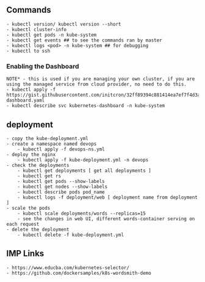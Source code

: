 ## Commands
    - kubectl version/ kubectl version --short
    - kubectl cluster-info
    - kubectl get pods -n kube-system
    - kubectl get events ## to see the commands ran by master
    - kubectl logs <pod> -n kube-system ## for debugging
    - kubectl to ssh

### Enabling the Dashboard
    NOTE* - this is used if you are managing your own cluster, if you are using the managed service from cloud provider, no need to do this.
    - kubectl apply -f https://gist.githubusercontent.com/initcron/32ff89394c881414ea7ef7f4d3a1d499/raw/baffda78ffdcaf8ece87a76fb2bb3fd767820a3f/kube-dashboard.yaml
    - kubectl describe svc kubernetes-dashboard -n kube-system

## deployment
    - copy the kube-deployment.yml
    - create a namespace named devops
        - kubectl apply -f devops-ns.yml
    - deploy the nginx 
        - kubectl apply -f kube-deployment.yml -n devops
    - check the deployments
        - kubectl get deployments [ get all deployments ]
        - kubectl get rs
        - kubectl get pods --show-labels
        - kubectl get nodes --show-labels
        - kubectl describe pods pod_name
        - kubectl logs -f deployment/web [ deployment name from deployment ]
    - scale the pods
        - kubectl scale deployments/words --replicas=15
        - see the changes in web UI, different words-container serving on each request
    - delete the deployment
        - kubectl delete -f kube-deployment.yml

## IMP Links
    - https://www.educba.com/kubernetes-selector/
    - https://github.com/dockersamples/k8s-wordsmith-demo